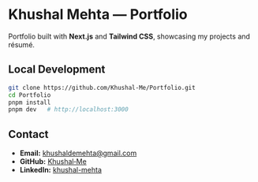 # Khushal Mehta — Portfolio

Portfolio built with **Next.js** and **Tailwind CSS**, showcasing my projects and résumé.

## Local Development

```bash
git clone https://github.com/Khushal-Me/Portfolio.git
cd Portfolio
pnpm install
pnpm dev   # http://localhost:3000
```

## Contact

- **Email:** [khushaldemehta@gmail.com](mailto:khushaldemehta@gmail.com)
- **GitHub:** [Khushal‑Me](https://github.com/Khushal-Me)
- **LinkedIn:** [khushal-mehta](https://www.linkedin.com/in/khushal-mehta/)
